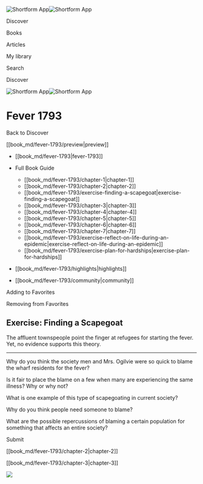 ![Shortform App](/img/logo.36a2399e.svg)![Shortform App](/img/logo-dark.70c1b072.svg)

Discover

Books

Articles

My library

Search

Discover

![Shortform App](/img/logo.36a2399e.svg)![Shortform App](/img/logo-dark.70c1b072.svg)

# Fever 1793

Back to Discover

[[book_md/fever-1793/preview|preview]]

  * [[book_md/fever-1793|fever-1793]]
  * Full Book Guide

    * [[book_md/fever-1793/chapter-1|chapter-1]]
    * [[book_md/fever-1793/chapter-2|chapter-2]]
    * [[book_md/fever-1793/exercise-finding-a-scapegoat|exercise-finding-a-scapegoat]]
    * [[book_md/fever-1793/chapter-3|chapter-3]]
    * [[book_md/fever-1793/chapter-4|chapter-4]]
    * [[book_md/fever-1793/chapter-5|chapter-5]]
    * [[book_md/fever-1793/chapter-6|chapter-6]]
    * [[book_md/fever-1793/chapter-7|chapter-7]]
    * [[book_md/fever-1793/exercise-reflect-on-life-during-an-epidemic|exercise-reflect-on-life-during-an-epidemic]]
    * [[book_md/fever-1793/exercise-plan-for-hardships|exercise-plan-for-hardships]]
  * [[book_md/fever-1793/highlights|highlights]]
  * [[book_md/fever-1793/community|community]]



Adding to Favorites 

Removing from Favorites 

## Exercise: Finding a Scapegoat

The affluent townspeople point the finger at refugees for starting the fever. Yet, no evidence supports this theory.

* * *

Why do you think the society men and Mrs. Ogilvie were so quick to blame the wharf residents for the fever?

Is it fair to place the blame on a few when many are experiencing the same illness? Why or why not?

What is one example of this type of scapegoating in current society?

Why do you think people need someone to blame?

What are the possible repercussions of blaming a certain population for something that affects an entire society?

Submit 

[[book_md/fever-1793/chapter-2|chapter-2]]

[[book_md/fever-1793/chapter-3|chapter-3]]

![](https://bat.bing.com/action/0?ti=56018282&Ver=2&mid=4cf0dada-1aaf-4200-a11c-08eb0d1e0853&sid=49fff5b0636c11eeb9c611038afc8668&vid=4a005010636c11ee80c703d4c4a7acd5&vids=0&msclkid=N&pi=0&lg=en-US&sw=800&sh=600&sc=24&nwd=1&tl=Shortform%20%7C%20Book&p=https%3A%2F%2Fwww.shortform.com%2Fapp%2Fbook%2Ffever-1793%2Fexercise-finding-a-scapegoat&r=&lt=408&evt=pageLoad&sv=1&rn=947108)
